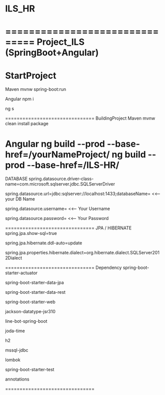 # ILS_HR

===============================
Project_ILS (SpringBoot+Angular)
===============================
StartProject
===============================
Maven
mvnw spring-boot:run

Angular
npm i

ng s

===============================
BuildingProject
Maven
mvnw clean install package

Angular
ng build --prod --base-href=/yourNameProject/
ng build --prod --base-href=/ILS-HR/
===============================
DATABASE
spring.datasource.driver-class-name=com.microsoft.sqlserver.jdbc.SQLServerDriver

spring.datasource.url=jdbc:sqlserver://localhost:1433;databaseName= <<--your DB Name

spring.datasource.username= <<-- Your Username

spring.datasource.password= <<-- Your Password

===============================
JPA / HIBERNATE
spring.jpa.show-sql=true

spring.jpa.hibernate.ddl-auto=update

spring.jpa.properties.hibernate.dialect=org.hibernate.dialect.SQLServer2012Dialect

===============================
Dependency
spring-boot-starter-actuator

spring-boot-starter-data-jpa

spring-boot-starter-data-rest

spring-boot-starter-web

jackson-datatype-jsr310

line-bot-spring-boot

joda-time

h2

mssql-jdbc

lombok

spring-boot-starter-test

annotations

===============================
